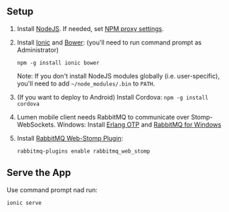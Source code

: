 ## Setup

1. Install [NodeJS](http://nodejs.org/download/).
   If needed, set [NPM proxy settings](http://jjasonclark.com/how-to-setup-node-behind-web-proxy).
2. Install [Ionic](http://ionicframework.com/) and [Bower](http://bower.io/): (you'll need to run command prompt as Administrator)

       npm -g install ionic bower

   Note: If you don't install NodeJS modules globally (i.e. user-specific), you'll need to add `~/node_modules/.bin` to `PATH`.
3. (If you want to deploy to Android) Install Cordova: `npm -g install cordova`
4. Lumen mobile client needs RabbitMQ to communicate over Stomp-WebSockets.
   Windows: Install [Erlang OTP](http://www.erlang.org/download.html) and [RabbitMQ for Windows](https://www.rabbitmq.com/install-windows.html)
5. Install [RabbitMQ Web-Stomp Plugin](http://www.rabbitmq.com/web-stomp.html):

       rabbitmq-plugins enable rabbitmq_web_stomp

## Serve the App

Use command prompt nad run:

   `ionic serve`